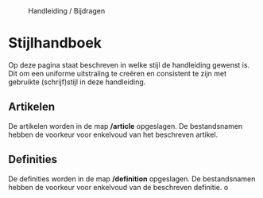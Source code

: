 <properties>
	<page>
		<title>Stijlhandboek</title>
	</page>
	<menu>
		<position>Handleiding / Bijdragen</position>
		<title>Stijlhandboek</title>
	</menu>
</properties>

Stijlhandboek
================================
Op deze pagina staat beschreven in welke stijl de handleiding gewenst is. Dit om een uniforme uitstraling te creëren en consistent te zijn met gebruikte (schrijf)stijl in deze handleiding. 

Artikelen
-------------------
De artikelen worden in de map **/article** opgeslagen. De <label keyword="bestandnamen-stijl">bestandsnamen</label> hebben de voorkeur voor enkelvoud van het beschreven artikel.

Definities
-------------------
De definities worden in de map **/definition** opgeslagen. De <label keyword="bestandnamen-stijl">bestandsnamen</label> hebben de voorkeur voor enkelvoud van de beschreven definitie.
 o